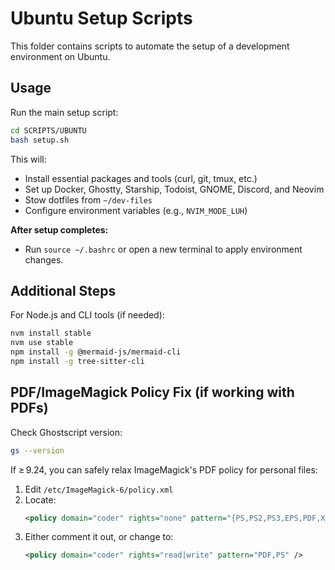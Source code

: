 # Ubuntu Setup Scripts

This folder contains scripts to automate the setup of a development environment on Ubuntu.

## Usage

Run the main setup script:

```bash
cd SCRIPTS/UBUNTU
bash setup.sh
```

This will:
- Install essential packages and tools (curl, git, tmux, etc.)
- Set up Docker, Ghostty, Starship, Todoist, GNOME, Discord, and Neovim
- Stow dotfiles from `~/dev-files`
- Configure environment variables (e.g., `NVIM_MODE_LUH`)

**After setup completes:**
- Run `source ~/.bashrc` or open a new terminal to apply environment changes.

## Additional Steps

For Node.js and CLI tools (if needed):

```bash
nvm install stable
nvm use stable
npm install -g @mermaid-js/mermaid-cli
npm install -g tree-sitter-cli
```

## PDF/ImageMagick Policy Fix (if working with PDFs)

Check Ghostscript version:

```bash
gs --version
```

If ≥ 9.24, you can safely relax ImageMagick's PDF policy for personal files:

1. Edit `/etc/ImageMagick-6/policy.xml`
2. Locate:
   ```xml
   <policy domain="coder" rights="none" pattern="{PS,PS2,PS3,EPS,PDF,XPS}" />
   ```
3. Either comment it out, or change to:
   ```xml
   <policy domain="coder" rights="read|write" pattern="PDF,PS" />
   ```
